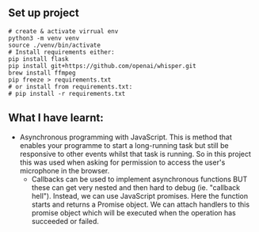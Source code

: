 ## Set up project

```{bash}
# create & activate virrual env
python3 -m venv venv
source ./venv/bin/activate
# Install requirements either:
pip install flask
pip install git+https://github.com/openai/whisper.git
brew install ffmpeg
pip freeze > requirements.txt
# or install from requirements.txt:
# pip install -r requirements.txt
```

## What I have learnt:

- Asynchronous programming with JavaScript. This is method that enables your programme to start a long-running task but still be responsive to other events whilst that task is running. So in this project this was used when asking for permission to access the user's microphone in the browser.
  - Callbacks can be used to implement asynchronous functions BUT these can get very nested and then hard to debug (ie. "callback hell"). Instead, we can use JavaScript promises. Here the function starts and returns a Promise object. We can attach handlers to this promise object which will be executed when the operation has succeeded or failed.
